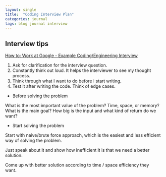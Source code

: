 ```yaml
---
layout: single
title:  "Coding Interview Plan"
categories: journal
tags: blog journal interview
---
```



## Interview tips

[How to: Work at Google - Example Coding/Engineering Interview](https://www.youtube.com/watch?v=XKu_SEDAykw)

1. Ask for clarification for the interview question.
2. Constantly think out loud. It helps the interviewer to see my thought process.
3. Think through what I want to do before I start writing.
4. Test it after writing the code. Think of edge cases.



- Before solving the problem

What is the most important value of the problem? Time, space, or memory? What is the main goal? How big is the input and what kind of return do we want?

- Start solving the problem

Start with naive/brute force approach, which is the easiest and less efficient way of solving the problem. 

Just speak about it and show how inefficient it is that we need a better solution.

Come up with better solution according to time / space efficiency they want.